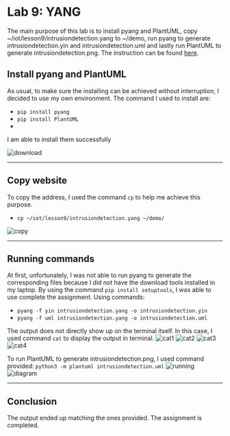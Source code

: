 # Lab 9: YANG
The main purpose of this lab is to install pyang and PlantUML, copy ~/iot/lesson9/intrusiondetection.yang to ~/demo, run pyang to generate intrusiondetection.yin and intrusiondetection.uml and lastly run PlantUML to generate intrusiondetection.png. The instruction can be found [here](https://github.com/kevinwlu/iot/tree/master/lesson9).

## Install pyang and PlantUML
As usual, to make sure the installing can be achieved without interruption, I decided to use my own environment. The command I used to install are: 
- `pip install pyang`
- `pip install PlantUML`
- 
I am able to install them successfully

![download](https://github.com/YuningCao0512/Engineering_Design_VI/blob/main/lab9_pictures/download.png)

---
## Copy website
To copy the address, I used the command `cp` to help me achieve this purpose.
- `cp ~/iot/lesson9/intrusiondetection.yang ~/demo/`

![copy](https://github.com/YuningCao0512/Engineering_Design_VI/blob/main/lab9_pictures/copy.png)

---
## Running commands 
At first, unfortunately, I was not able to run pyang to generate the corresponding files because I did not have the download tools installed in my laptop. By using the command `pip install setuptools`, I was able to use complete the assignment. Using commands: 
- `pyang -f yin intrusiondetection.yang -o intrusiondetection.yin`
- `pyang -f uml intrusiondetection.yang -o intrusiondetection.uml`

The output does not directly show up on the terminal itself. In this case, I used command `cat` to display the output in terminal. 
![cat1](https://github.com/YuningCao0512/Engineering_Design_VI/blob/main/lab9_pictures/cat1.png)
![cat2](https://github.com/YuningCao0512/Engineering_Design_VI/blob/main/lab9_pictures/cat2.png)
![cat3](https://github.com/YuningCao0512/Engineering_Design_VI/blob/main/lab9_pictures/cat3.png)
![cat4](https://github.com/YuningCao0512/Engineering_Design_VI/blob/main/lab9_pictures/cat4.png)

To run PlantUML to generate intrusiondetection.png, I used command provided: `python3 -m plantuml intrusiondetection.uml`
![running](https://github.com/YuningCao0512/Engineering_Design_VI/blob/main/lab9_pictures/uml%20running.png)
![diagram](https://github.com/YuningCao0512/Engineering_Design_VI/blob/main/lab9_pictures/intrusiondetection.png)

---
## Conclusion
The output ended up matching the ones provided. The assignment is completed. 

